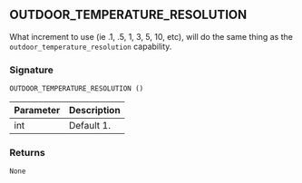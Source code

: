 ## OUTDOOR\_TEMPERATURE\_RESOLUTION

What increment to use (ie .1, .5, 1, 3, 5, 10, etc), will do the same thing as the `outdoor_temperature_resolution` capability.


### Signature

`OUTDOOR_TEMPERATURE_RESOLUTION ()` 


| Parameter | Description |
| --- | --- |
| int | Default 1. |


### Returns

`None`



